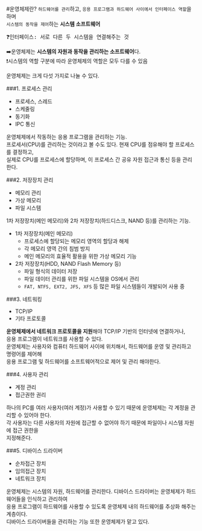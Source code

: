 #운영체제란?
`하드웨어를 관리`하고, `응용 프로그램과 하드웨어 사이에서 인터페이스 역할`을 하며         
`시스템의 동작을 제어`하는         **시스템 소프트웨어**     

<pre>
❓인터페이스: 서로 다른 두 시스템을 연결해주는 것
</pre>

➡️운영체제는 **시스템의 자원과 동작을 관리하는 소프트웨어**다.       
❗️시스템의 역할 구분에 따라 운영체제의 역할은 모두 다를 수 있음

운영체제는 크게 다섯 가지로 나눌 수 있다.

###1. 프로세스 관리
- 프로세스, 스레드
- 스케줄링
- 동기화
- IPC 통신

운영체제에서 작동하는 응용 프로그램을 관리하는 기능.       
프로세서(CPU)를 관리하는 것이라고 볼 수도 있다. 현재 CPU를 점유해야 할 프로세스를 결정하고,        
실제로 CPU를 프로세스에 할당하며, 이 프로세스 간 공유 자원 접근과 통신 등을 관리한다.     

###2. 저장장치 관리
- 메모리 관리
- 가상 메모리
- 파일 시스템

1차 저장장치(메인 메모리)와 2차 저장장치(하드디스크, NAND 등)를 관리하는 기능.       
- 1차 저장장치(메인 메모리)
  - 프로세스에 할당되는 메모리 영역의 할당과 해제
  - 각 메모리 영역 간의 침범 방지
  - 메인 메모리의 효율적 활용을 위한 가상 메모리 기능
- 2차 저장장치(HDD, NAND Flash Memory 등)
  - 파일 형식의 데이터 저장
  - 파일 데이터 관리를 위한 파일 시스템을 OS에서 관리
  - `FAT, NTFS, EXT2, JFS, XFS` 등 많은 파일 시스템들이 개발되어 사용 중

###3. 네트워킹
- TCP/IP
- 기타 프로토콜

**운영체제에서 네트워크 프로토콜을 지원**해야 TCP/IP 기반의 인터넷에 연결하거나,       
응용 프로그램이 네트워크를 사용할 수 있다.        
운영체제는 사용자와 컴퓨터 하드웨어 사이에 위치해서, 하드웨어를 운영 및 관리하고 명령어를 제어해      
응용 프로그램 및 하드웨어를 소프트웨어적으로 제어 및 관리 해야한다.

###4. 사용자 관리
- 계정 관리
- 접근권한 권리

하나의 PC를 여러 사용자(여러 계정)가 사용할 수 있기 때문에 운영체제는 각 계정을 관리할 수 있어야 한다.      
각 사용자는 다른 사용자의 자원에 접근할 수 없어야 하기 때문에 파일이나 시스템 자원에 접근 권한을      
지정해준다.

###5. 디바이스 드라이버
- 순차접근 장치
- 임의접근 장치
- 네트워크 장치

운영체제는 시스템의 자원, 하드웨어를 관리한다. 디바이스 드라이버는 운영체제가 하드웨어들을 인식하고 관리하여        
응용 프로그램이 하드웨어를 사용할 수 있도록 운영체제 내의 하드웨어를 추상화 해주는 계층이다.        
디바이스 드라이버들을 관리하는 기능 또한 운영체제가 맡고 있다.